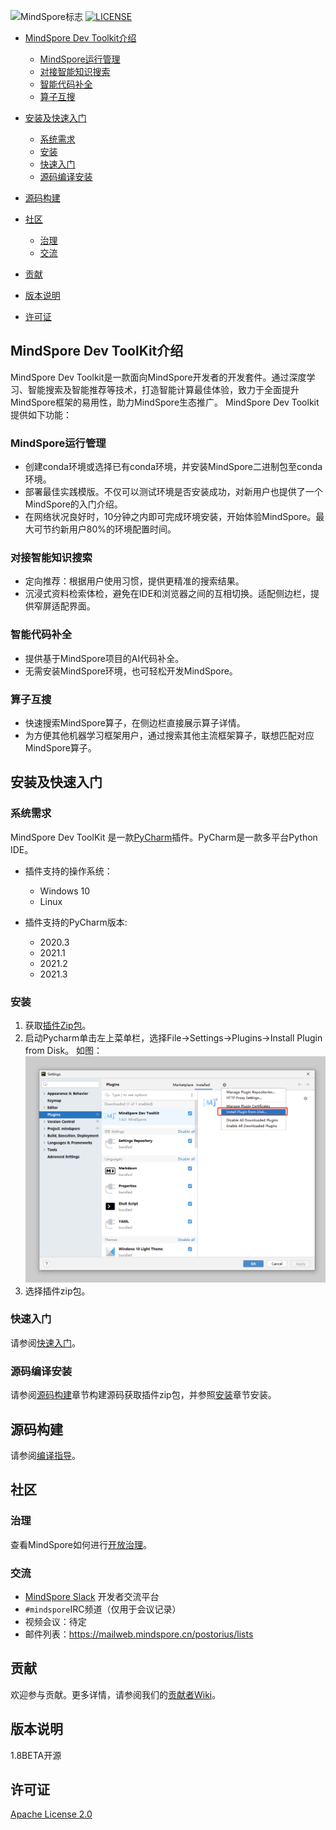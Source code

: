![MindSpore标志](https://gitee.com/mindspore/mindspore/raw/master/docs/MindSpore-logo.png "MindSpore logo")
[![LICENSE](https://img.shields.io/github/license/mindspore-ai/mindspore.svg?style=flat-square)](https://github.com/mindspore-ai/mindspore/blob/master/LICENSE)

<!-- TOC -->

* [MindSpore Dev Toolkit介绍](#mindspore-dev-toolkit介绍)

    * [MindSpore运行管理](#mindspore运行管理)
    * [对接智能知识搜索](#对接智能知识搜索)
    * [智能代码补全](#智能代码补全)
    * [算子互搜](#算子互搜)

* [安装及快速入门](#安装及快速入门)

    * [系统需求](#系统需求)
    * [安装](#安装)
    * [快速入门](#快速入门)
    * [源码编译安装](#源码编译安装)

* [源码构建](#源码构建)
* [社区](#社区)

    * [治理](#治理)
    * [交流](#交流)

* [贡献](#贡献)
* [版本说明](#版本说明)
* [许可证](#许可证)

<!-- /TOC -->

## MindSpore Dev ToolKit介绍

MindSpore Dev Toolkit是一款面向MindSpore开发者的开发套件。通过深度学习、智能搜索及智能推荐等技术，打造智能计算最佳体验，致力于全面提升MindSpore框架的易用性，助力MindSpore生态推广。
MindSpore Dev Toolkit提供如下功能：

### MindSpore运行管理

* 创建conda环境或选择已有conda环境，并安装MindSpore二进制包至conda环境。
* 部署最佳实践模版。不仅可以测试环境是否安装成功，对新用户也提供了一个MindSpore的入门介绍。
* 在网络状况良好时，10分钟之内即可完成环境安装，开始体验MindSpore。最大可节约新用户80%的环境配置时间。

### 对接智能知识搜索

* 定向推荐：根据用户使用习惯，提供更精准的搜索结果。
* 沉浸式资料检索体检，避免在IDE和浏览器之间的互相切换。适配侧边栏，提供窄屏适配界面。

### 智能代码补全

* 提供基于MindSpore项目的AI代码补全。
* 无需安装MindSpore环境，也可轻松开发MindSpore。

### 算子互搜

* 快速搜索MindSpore算子，在侧边栏直接展示算子详情。
* 为方便其他机器学习框架用户，通过搜索其他主流框架算子，联想匹配对应MindSpore算子。

## 安装及快速入门

### 系统需求

MindSpore Dev ToolKit 是一款[PyCharm](https://www.jetbrains.com/pycharm/)插件。PyCharm是一款多平台Python IDE。

* 插件支持的操作系统：

    * Windows 10
    * Linux

* 插件支持的PyCharm版本:

    * 2020.3
    * 2021.1
    * 2021.2
    * 2021.3

### 安装

1. 获取[插件Zip包](https://ms-release.obs.cn-north-4.myhuaweicloud.com/1.8.0/IdePlugin/any/MindSpore_Dev_ToolKit-1.8.0.zip)。
2. 启动Pycharm单击左上菜单栏，选择File->Settings->Plugins->Install Plugin from Disk。
   如图：
   ![image-20211223175637989](./images/clip_image050.jpg)
3. 选择插件zip包。

### 快速入门

请参阅[快速入门](https://gitee.com/mindspore/ide-plugin/blob/master/MindSpore%20Dev%20Toolkit%20快速入门指南.md)。

### 源码编译安装

请参阅[源码构建](#源码构建)章节构建源码获取插件zip包，并参照[安装](#安装)章节安装。

## 源码构建

请参阅[编译指导](https://gitee.com/mindspore/ide-plugin/blob/master/MindSpore%20Dev%20ToolKit%20源码编译指导.md)。

## 社区

### 治理

查看MindSpore如何进行[开放治理](https://gitee.com/mindspore/community/blob/master/governance.md)。

### 交流

* [MindSpore Slack](https://join.slack.com/t/mindspore/shared_invite/zt-dgk65rli-3ex4xvS4wHX7UDmsQmfu8w) 开发者交流平台
* `#mindspore`IRC频道（仅用于会议记录）
* 视频会议：待定
* 邮件列表：<https://mailweb.mindspore.cn/postorius/lists>

## 贡献

欢迎参与贡献。更多详情，请参阅我们的[贡献者Wiki](https://gitee.com/mindspore/mindspore/blob/master/CONTRIBUTING.md)。

## 版本说明

1.8BETA开源

## 许可证

[Apache License 2.0](https://gitee.com/mindspore/mindspore#/mindspore/mindspore/blob/master/LICENSE)